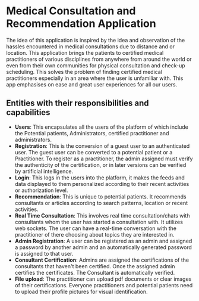 # Medical Consultation and Recommendation Application #
The idea of this application is inspired by the idea and observation of the hassles encountered in medical consultations due to distance and or location.
This application brings the patients to certified medical practitioners of various disciplines from anywhere from around the world or even from their own communities for physical consultation and check-up scheduling.
This solves the problem of finding certified medical practitioners especially in an area where the user is unfamiliar with.
This app emphasises on ease and great user experiences for all our users.

## Entities with their responsibilities and capabilities ##
- **Users**: This encapsulates all the users of the platform of which include the Potential patients, Administrators, certified practitioner and administrators.
- **Registration**: This is the conversion of a guest user to an authenticated user. The guest user can be converted to a potential patient or a Practitioner. To register as a practitioner, the admin assigned must verify the authenticity of the certification, or in later versions can be verified by artificial intelligence.
- **Login**: This logs in the users into the platform, it makes the feeds and data displayed to them personalized according to their recent activities or authorization level.
- **Recommendation**: This is unique to potential patients. It recommends consultants or articles according to search patterns, location or recent activities.
- **Real Time Consultation**: This involves real time consultation/chats with consultants whom the user has started a consultation with. It utilizes web sockets. The user can have a real-time conversation with the practitioner of there choosing about topics they are interested in.
- **Admin Registration**: A user can be registered as an admin and assigned a password by another admin and an automatically generated password is assigned to that user.
- **Consultant Certification**: Admins are assigned the certifications of the consultants that haven't been certified. Once the assigned admin certifies the certificates. The Consultant is automatically verified.
- **File upload**: The practitioner can upload pdf documents or clear images of their certifications. Everyone practitioners and potential patients need to upload their profile pictures for visual identification.
